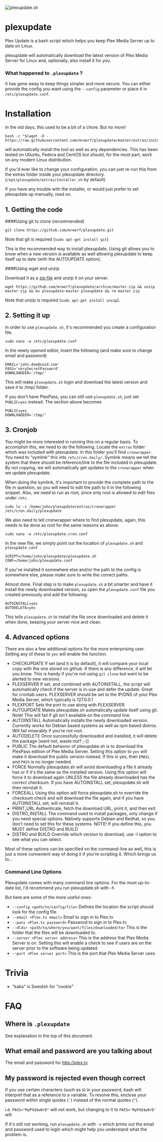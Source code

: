 ![plexupdate.sh](http://i.imgur.com/ThY5Rvl.png "plexupdate")
# plexupdate

Plex Update is a bash script which helps you keep Plex Media Server up to date on Linux.

plexupdate will automatically download the latest version of Plex Media Server for Linux and, optionally, also install it for you.

### What happened to `.plexupdate` ?

It has gone away to keep things simpler and more secure. You can either provide the config you want using the `--config` parameter or place it in `/etc/plexupdate.conf`.

# Installation

In the old days, this used to be a bit of a chore. But no more!

```
bash -c "$(wget -O - https://raw.githubusercontent.com/mrworf/plexupdate/master/extras/installer.sh)"
```

will automatically install the tool as well as any dependencies. This has been tested on Ubuntu, Fedora and CentOS but should, for the most part, work on any modern Linux distribution.

If you'd ever like to change your configuration, you can just re-run this from the extras folder inside your plexupdate directory. (`/opt/plexupdate/extras/installer.sh` by default)

If you have any trouble with the installer, or would just prefer to set plexupdate up manually, read on.

## 1. Getting the code

####Using git to clone (recommended)
```
git clone https://github.com/mrworf/plexupdate.git
```
Note that git is required (`sudo apt-get install git`)

This is the recommended way to install plexupdate. Using git allows you to know when a new version is available as well allowing plexupdate to keep itself up to date (with the AUTOUPDATE option).

####Using wget and unzip

Download it as a [zip file](https://github.com/mrworf/plexupdate/archive/master.zip) and unzip it on your server.
```
wget https://github.com/mrworf/plexupdate/archive/master.zip && unzip master.zip && mv plexupdate-master plexupdate && rm master.zip
```
Note that unzip is required (`sudo apt-get install unzip`).

## 2. Setting it up

In order to use `plexupdate.sh`, it's recommended you create a configuration file.

```
sudo nano -w /etc/plexupdate.conf
```

In the newly opened editor, insert the following (and make *sure* to change email and password)

```
EMAIL='john.doe@void.com'
PASS='verySecretPassword'
DOWNLOADDIR='/tmp/'
```

This will make `plexupdate.sh` login and download the latest version and save it to /tmp/ folder.

If you don't have PlexPass, you can still use `plexupdate.sh`, just set `PUBLIC=yes` instead. The section above becomes

```
PUBLIC=yes
DOWNLOADDIR='/tmp/'
```

## 3. Cronjob

You might be more interested in running this on a regular basis. To accomplish this, we need to do the following. Locate the `extras` folder which was included with plexupdate. In this folder you'll find `cronwrapper`. You need to "symlink" this into `/etc/cron.daily/`. Symlink means we tell the system that there should be reference/link to the file included in plexupdate. By not copying, we will automatically get updates to the `cronwrapper` when we update plexupdate.

When doing the symlink, it's important to provide the complete path to the file in question, so you will need to edit the path to it in the following snippet. Also, we need to run as root, since only root is allowed to edit files under `/etc`.

```
sudo ln -s /home/john/plexupdate/extras/cronwrapper /etc/cron.daily/plexupdate
```

We also need to tell cronwrapper where to find plexupdate, again, this needs to be done as root for the same reasons as above.

```
sudo nano -w /etc/plexupdate.cron.conf
```

In the new file, we simply point out the location of `plexupdate.sh` and `plexupdate.conf`

```
SCRIPT=/home/john/plexupdate/plexupdate.sh
CONF=/home/john/plexupdate.conf
```

If you've installed it somewhere else and/or the path to the config is somewhere else, please *make sure* to write the correct paths.

Almost done. Final step is to make `plexupdate.sh` a bit smarter and have it install the newly downloaded version, so open the `plexupdate.conf` file you created previously and add the following:

```
AUTOINSTALL=yes
AUTODELETE=yes
```

This tells `plexupdate.sh` to install the file once downloaded and delete it when done, keeping your server nice and clean.

## 4. Advanced options

There are also a few additional options for the more enterprising user. Setting any of these to `yes` will enable the function.

- CHECKUPDATE
  If set (and it is by default), it will compare your local copy with the one stored on github. If there is any difference, it will let you know. This is handy if you're not using `git clone` but want to be alerted to new versions.
- PLEXSERVER
  If set, and combined with AUTOINSTALL, the script will automatically check if the server is in-use and defer the update. Great for crontab users. PLEXSERVER should be set to the IP/DNS of your Plex Media Server, which typically is 127.0.0.1
- PLEXPORT
  Sets the port to use along with PLEXSERVER
- AUTOUPDATE
  Makes plexupdate.sh automatically update itself using git. Note! This will fail if git isn't available on the command line.
- AUTOINSTALL
  Automatically installs the newly downloaded version. Currently works for Debian based systems as well as rpm based distros. Will fail miserably if you're not root.
- AUTODELETE
  Once successfully downloaded and installed, it will delete the package (want not, waste not? ;-))
- PUBLIC
  The default behavior of plexupdate.sh is to download the PlexPass edition of Plex Media Server. Setting this option to `yes` will make it download the public version instead. If this is yes, then `EMAIL` and `PASS` is no longer needed.
- FORCE
  Normally plexupdate.sh will avoid downloading a file it already has or if it's the same as the installed version. Using this option will force it to download again UNLESS the file already downloaded has the correct checksum. If you have AUTOINSTALL set, plexupdate.sh will then reinstall it.
- FORCEALL
  Using this option will force plexupdate.sh to override the checksum check and will download the file again, and if you have AUTOINSTALL set, will reinstall it.
- PRINT_URL
  Authenticate, fetch the download URL, print it, and then exit.
- DISTRO_INSTALL
  The command used to install packages, only change if you need special options. Natively supports Debian and Redhat, so you don't need to set this for these systems.
  NOTE! If you define this, you MUST define DISTRO and BUILD
- DISTRO and BUILD
  Override which version to download, use -l option to see what you can select.

Most of these options can be specified on the command-line as well, this is just a more convenient way of doing it if you're scripting it. Which brings us to...

### Command Line Options

Plexupdate comes with many command line options. For the most up-to-date list, I'd recommend you run plexupdate.sh with -h

But here are some of the more useful ones:

- `--config <path/to/config/file>`
  Defines the location the script should look for the config file.
- `--email <Plex.tv email>`
  Email to sign in to Plex.tv
- `--pass <Plex.tv password>`
  Password to sign in to Plex.tv
- `--dldir <path/to/where/you/want/files/downloaded/to>`
  This is the folder that the files will be downloaded to.
- `--server <Plex server address>`
  This is the address that Plex Media Server is on. Setting this will enable a check to see if users are on the server prior to the software being updated.
- `--port <Plex server port>`
  This is the port that Plex Media Server uses.

# Trivia

- "kaka" is Swedish for "cookie"

# FAQ

## Where is `.plexupdate`

See explanation in the top of this document.

## What email and password are you talking about

The email and password for http://plex.tv

## My password is rejected even though correct

If you use certain characters (such as `$`) in your password, bash will interpret that as a reference to a variable. To resolve this, enclose your password within single quotes (`'`) instead of the normal quotes (`"`).

i.e. `PASS="MyP4$$w0rD"` will not work, but changing to it to `PASS='MyP4$$w0rD'` will

If it's still not working, run `plexupdate.sh` with `-v` which prints out the email and password used to login which might help you understand what the problem is.
